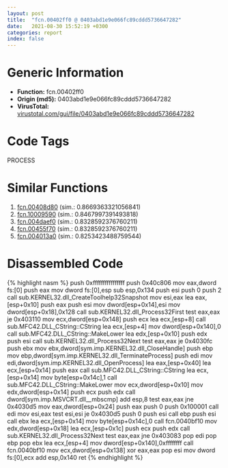 ```yaml
---
layout: post
title:  "fcn.00402ff0 @ 0403abd1e9e066fc89cddd5736647282"
date:   2021-08-30 15:52:19 +0300
categories: report
index: false
---
```


# Generic Information
- **Function:** fcn.00402ff0
- **Origin (md5):** 0403abd1e9e066fc89cddd5736647282
- **VirusTotal:** [virustotal.com/gui/file/0403abd1e9e066fc89cddd5736647282][virustotal_ref]

# Code Tags
<span class="tag" id="PROCESS">PROCESS</span>


# Similar Functions

1. [fcn.00408d80][similar_1_ref] (sim.: 0.8669363321056841)
2. [fcn.10009590][similar_2_ref] (sim.: 0.8467997391493818)
3. [fcn.004daef0][similar_3_ref] (sim.: 0.8328592376760211)
4. [fcn.00455f70][similar_4_ref] (sim.: 0.8328592376760211)
5. [fcn.004013a0][similar_5_ref] (sim.: 0.8253423488759544)


# Disassembled Code

{% highlight nasm %}
push 0xffffffffffffffff
push 0x40c806
mov eax,dword fs:[0]
push eax
mov dword fs:[0],esp
sub esp,0x134
push esi
push 0
push 2
call sub.KERNEL32.dll_CreateToolhelp32Snapshot
mov esi,eax
lea eax,[esp+0x10]
push eax
push esi
mov dword[esp+0x14],esi
mov dword[esp+0x18],0x128
call sub.KERNEL32.dll_Process32First
test eax,eax
je 0x403110
mov ecx,dword[esp+0x148]
push ecx
lea ecx,[esp+8]
call sub.MFC42.DLL_CString::CString
lea ecx,[esp+4]
mov dword[esp+0x140],0
call sub.MFC42.DLL_CString::MakeLower
lea edx,[esp+0x10]
push edx
push esi
call sub.KERNEL32.dll_Process32Next
test eax,eax
je 0x4030fc
push ebx
mov ebx,dword[sym.imp.KERNEL32.dll_CloseHandle]
push ebp
mov ebp,dword[sym.imp.KERNEL32.dll_TerminateProcess]
push edi
mov edi,dword[sym.imp.KERNEL32.dll_OpenProcess]
lea eax,[esp+0x40]
lea ecx,[esp+0x14]
push eax
call sub.MFC42.DLL_CString::CString
lea ecx,[esp+0x14]
mov byte[esp+0x14c],1
call sub.MFC42.DLL_CString::MakeLower
mov ecx,dword[esp+0x10]
mov edx,dword[esp+0x14]
push ecx
push edx
call dword[sym.imp.MSVCRT.dll__mbscmp]
add esp,8
test eax,eax
jne 0x4030d5
mov eax,dword[esp+0x24]
push eax
push 0
push 0x100001
call edi
mov esi,eax
test esi,esi
je 0x4030d5
push 0
push esi
call ebp
push esi
call ebx
lea ecx,[esp+0x14]
mov byte[esp+0x14c],0
call fcn.0040bf10
mov edx,dword[esp+0x18]
lea ecx,[esp+0x1c]
push ecx
push edx
call sub.KERNEL32.dll_Process32Next
test eax,eax
jne 0x403083
pop edi
pop ebp
pop ebx
lea ecx,[esp+4]
mov dword[esp+0x140],0xffffffff
call fcn.0040bf10
mov ecx,dword[esp+0x138]
xor eax,eax
pop esi
mov dword fs:[0],ecx
add esp,0x140
ret
{% endhighlight %}


[similar_1_ref]: /report/fcn.00408d80@0aa2d73a5300dff2412388945614b507
[similar_2_ref]: /report/fcn.10009590@4c3818fdf32d89a09257dbc9d3e142ea
[similar_3_ref]: /report/fcn.004daef0@7453c96a6fbd42ec690b8deb53eafcba
[similar_4_ref]: /report/fcn.00455f70@3e981d1767f44f5fe2446a49ffe52f4e
[similar_5_ref]: /report/fcn.004013a0@e9782a46c2d4ab52d9b2b1b712934fbe
[virustotal_ref]: https://www.virustotal.com/gui/file/0403abd1e9e066fc89cddd5736647282